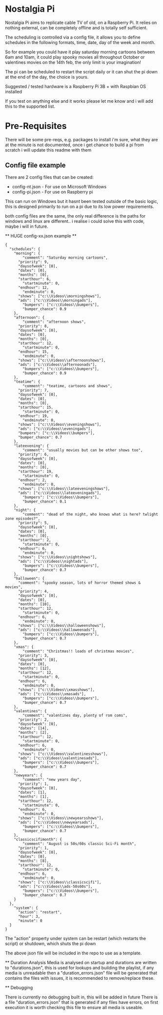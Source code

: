 # Nostalgia Pi

Nostalgia Pi aims to replicate cable TV of old, on a Raspberry Pi. It relies on nothing external, can be completely offline and is totally self sufficient.

The scheduling is controlled via a config file, it allows you to define schedules in the following formats, time, date, day of the week and month.

So for example you could have it play saturday morning cartoons between 6am and 10am, it could play spooky movies all throughout October or valentines movies on the 14th feb, the only limit is your imagination!

The pi can be scheduled to restart the script daily or it can shut the pi down at the end of the day, the choice is yours.

Suggested / tested hardware is a Raspberry Pi 3B + with Raspbian OS installed

If you test on anything else and it works please let me know and i will add this to the supported list.

# Pre-Requisites
There will be some pre-reqs, e.g. packages to install i'm sure, what they are at the minute is not documented, once i get chance to build a pi from
scratch i will update this readme with them

## Config file example

There are 2 config files that can be created:
* config-nt.json - For use on Microsoft Windows
* config-pi.json - For use on Raspberry pi

This can run on Windows but it hasnt been tested outside of the basic logic, this is designed primarily to run on a pi due to its low power requirements.

both config files are the same, the only real difference is the paths for windows and linux are different.. i realise i could solve this with code, maybe i will in future.

** HUGE config-xx.json example **
```
{
  "schedules": {
    "morning": {
	    "comment": "Saturday morning cartoons",
      "priority": 9,
      "daysofweek": [0],
      "dates": [0],
      "months": [0],
      "starthour": 6,
	    "startminute": 0,
      "endhour": 12,
	    "endminute": 0,
      "shows": ["c:\\Videos\\morningshows"],
      "ads": ["c:\\Videos\\morningads"],
	    "bumpers": ["c:\\Videos\\bumpers"],
	    "bumper_chance": 0.9
    },
    "afternoon": {
	    "comment": "afternoon shows",
      "priority": 8,
      "daysofweek": [0],
      "dates": [0],
      "months": [0],
      "starthour": 12,
	    "startminute": 0,
      "endhour": 15,
	    "endminute": 0,
      "shows": ["c:\\Videos\\afternoonshows"],
      "ads": ["c:\\Videos\\afternoonads"],
	    "bumpers": ["c:\\Videos\\bumpers"],
	    "bumper_chance": 0.9
    },
    "teatime": {
	    "comment": "teatime, cartoons and shows",
      "priority": 7,
      "daysofweek": [0],
      "dates": [0],
      "months": [0],
      "starthour": 15,
	    "startminute": 0,
      "endhour": 19,
	    "endminute": 0,
      "shows": ["c:\\Videos\\eveningshows"],
      "ads": ["c:\\Videos\\eveningads"],
	  "bumpers": ["c:\\Videos\\bumpers"],
	  "bumper_chance": 0.7
    },
    "lateevening": {
	    "comment": "usually movies but can be other shows too",
      "priority": 6,
      "daysofweek": [0],
      "dates": [0],
      "months": [0],
      "starthour": 19,
	    "startminute": 0,
      "endhour": 2,
	    "endminute": 0,
      "shows": ["c:\\Videos\\lateeveningshows"],
      "ads": ["c:\\Videos\\lateeveningads"],
	    "bumpers": ["c:\\Videos\\bumpers"],
	    "bumper_chance": 0.1
    },
    "night": {
	    "comment": "dead of the night, who knows what is here? twlight zone episodes?",
      "priority": 5,
      "daysofweek": [0],
      "dates": [0],
      "months": [0],
      "starthour": 2,
	    "startminute": 0,
      "endhour": 6,
	    "endminute": 0,
      "shows": ["c:\\Videos\\nightshows"],
      "ads": ["c:\\Videos\\nightads"],
	    "bumpers": ["c:\\Videos\\bumpers"],
	    "bumper_chance": 0.7
    },
    "halloween": {
	  "comment": "spooky season, lots of horror themed shows & movies",
      "priority": 4,
      "daysofweek": [0],
      "dates": [0],
      "months": [10],
      "starthour": 12,
	    "startminute": 0,
      "endhour": 6,
	    "endminute": 0,
      "shows": ["c:\\Videos\\halloweenshows"],
      "ads": ["c:\\Videos\\halloweenads"],
	    "bumpers": ["c:\\Videos\\bumpers"],
	    "bumper_chance": 0.7
    },
    "xmas": {
	    "comment": "Christmas!! loads of christmas movies",
      "priority": 3,
      "daysofweek": [0],
      "dates": [0],
      "months": [12],
      "starthour": 12,
	    "startminute": 0,
      "endhour": 6,
	    "endminute": 0,
      "shows": ["c:\\Videos\\xmasshows"],
      "ads": ["c:\\Videos\\xmasads"],
	    "bumpers": ["c:\\Videos\\bumpers"],
	    "bumper_chance": 0.7
    },
    "valentines": {
	    "comment": "valentines day, plenty of rom coms",
      "priority": 2,
      "daysofweek": [0],
      "dates": [14],
      "months": [2],
      "starthour": 12,
	    "startminute": 0,
      "endhour": 6,
	    "endminute": 0,
      "shows": ["c:\\Videos\\valentinesshows"],
      "ads": ["c:\\Videos\\valentinesads"],
	    "bumpers": ["c:\\Videos\\bumpers"],
	    "bumper_chance": 0.7
    },
    "newyears": {
	    "comment": "new years day",
      "priority": 1,
      "daysofweek": [0],
      "dates": [1],
      "months": [1],
      "starthour": 12,
	    "startminute": 0,
      "endhour": 6,
	    "endminute": 0,
      "shows": ["c:\\Videos\\newyearsshows"],
      "ads": ["c:\\Videos\\newyearsads"],
	    "bumpers": ["c:\\Videos\\bumpers"],
	    "bumper_chance": 0.7
    },
    "classicscifimonth": {
	    "comment": "August is 50s/60s classic Sci-Fi month",
      "priority": 1,
      "daysofweek": [0],
      "dates": [0],
      "months": [8],
      "starthour": 12,
	    "startminute": 0,
      "endhour": 6,
	    "endminute": 0,
      "shows": ["c:\\Videos\\classicscifi"],
      "ads": ["c:\\Videos\\ads-50s60s"],
	    "bumpers": ["c:\\Videos\\bumpers"],
	    "bumper_chance": 0.7
    }
  },
	"system": {
	  "action": "restart",
	  "hour": 3,
	  "minute": 0
  }
}
```
The "action" property under system can be restart (which restarts the script) or shutdown, which shuts the pi down

The above json file will be included in the repo to use as a template.

** Duration Analysis
Media is analysed on startup and durations are written to "durations.json", this is used for lookups and building the playlist, if any media is unreadable then a "duration_errors.json" file will be generated that contains the files with issues, it is recommended to remove/replace these. 

** Debugging

There is currently no debugging built in, this will be added in future
There is a file "duration_errors.json" that is generated if any files have errors, on first execution it is worth checking this file to ensure all media is useable.


